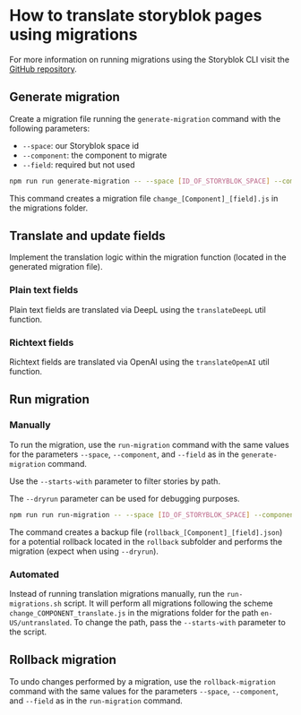 # How to translate storyblok pages using migrations

For more information on running migrations using the Storyblok CLI visit the [GitHub repository](https://github.com/storyblok/storyblok-cli).

## Generate migration
Create a migration file running the `generate-migration` command with the following parameters:

- `--space`: our Storyblok space id
- `--component`: the component to migrate
- `--field`: required but not used

```bash
npm run run generate-migration -- --space [ID_OF_STORYBLOK_SPACE] --component [COMPONENT_TO_PROCESS] --field [FIELD]
```

This command creates a migration file `change_[Component]_[field].js` in the migrations folder.

## Translate and update fields
Implement the translation logic within the migration function (located in the generated migration file).

### Plain text fields
Plain text fields are translated via DeepL using the `translateDeepL` util function.

### Richtext fields
Richtext fields are translated via OpenAI using the `translateOpenAI` util function.


## Run migration

### Manually
To run the migration, use the `run-migration` command with the same values for the parameters `--space`, `--component`, and `--field` as in the `generate-migration` command.

Use the `--starts-with` parameter to filter stories by path.

The `--dryrun` parameter can be used for debugging purposes.

```bash
npm run run run-migration -- --space [ID_OF_STORYBLOK_SPACE] --component [COMPONENT_TO_PROCESS] --field [FIELD] --starts-with [PATH_TO_FILTER_BY]
```

The command creates a backup file (`rollback_[Component]_[field].json`) for a potential rollback located in the `rollback` subfolder and performs the migration (expect when using `--dryrun`).

### Automated
Instead of running translation migrations manually, run the `run-migrations.sh` script. It will perform all migrations following the scheme `change_COMPONENT_translate.js` in the migrations folder for the path `en-US/untranslated`. To change the path, pass the `--starts-with` parameter to the script.


## Rollback migration
To undo changes performed by a migration, use the `rollback-migration` command with the same values for the parameters `--space`, `--component`, and `--field` as in the `run-migration` command.